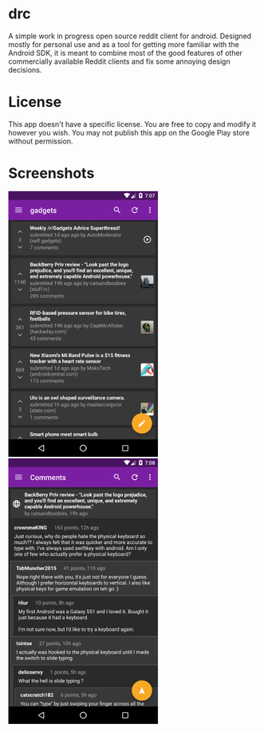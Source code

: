 # drc
A simple work in progress open source reddit client for android. Designed mostly for personal use and as a tool for getting more familiar with the Android SDK, it is meant to combine most of the good features of other commercially available Reddit clients and fix some annoying design decisions.

# License
This app doesn't have a specific license. You are free to copy and modify it however you wish. You may not publish this app on the Google Play store without permission.

# Screenshots
<img src="/Screenshots/posts.png" width="300">
<img src="/Screenshots/comments.png" width="300">
